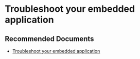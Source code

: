  <properties
	pageTitle="error - aadsts70001"
	description="error - aadsts70001"
	service="microsoft.PowerBIDedicated"
	resource="capacities"
	authors="pjfreitas"
	ms.author="pfreitas"	
	displayOrder="600"
	selfHelpType="generic"
	supportTopicIds="32628097"
	productPesIds="16334"
	cloudEnvironments="public, MoonCake, fairfax" 
	articleId="73fda90e-7b7c-a2f0-af7d-f7c0f23b3cc8"
/>

# Troubleshoot your embedded application

## **Recommended Documents**

* [Troubleshoot your embedded application](https://docs.microsoft.com/power-bi/developer/embedded-troubleshoot#common-issues)
